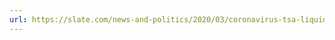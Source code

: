 ```yaml
---
url: https://slate.com/news-and-politics/2020/03/coronavirus-tsa-liquid-purell-paid-leave-rules.html
---
```


